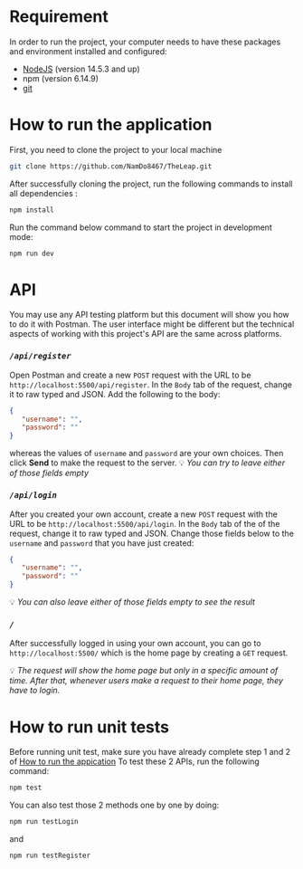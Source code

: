 # Requirement
In order to run the project, your computer needs to have these packages and environment installed and configured:
- [NodeJS](https://choosealicense.com/licenses/mit/) (version 14.5.3 and up)
- npm (version 6.14.9)
- [git](https://git-scm.com/downloads)

# How to run the application
First, you need to clone the project to your local machine

```bash
git clone https://github.com/NamDo8467/TheLeap.git
``` 

After successfully cloning the project, run the following commands to install all dependencies :

```bash
npm install
```

Run the command below command to start the project in development mode:
```bash
npm run dev
```

# API
You may use any API testing platform but this document will show you how to do it with Postman. The user interface might be different but the technical aspects of working with this project's API are the same across platforms.

### *`/api/register`*

Open Postman and create a new `POST` request with the URL to be `http://localhost:5500/api/register`. In the `Body` tab of the request, change it to raw typed and JSON. Add the following to the body:  
```json
{
   "username": "",
   "password": ""
}
```
whereas the values of `username` and `password` are your own choices. Then click **Send** to make the request to the server.
💡   *You can try to leave either of those fields empty*        
### *`/api/login`*  
After you created your own account, create a new `POST` request with the URL to be `http://localhost:5500/api/login`. In the `Body` tab of the of the request, change it to raw typed and JSON. Change those fields below to the `username` and `password` that you have just created:
```json
{
   "username": "",
   "password": ""
}
```
💡   *You can also leave either of those fields empty to see the result* 

### *`/`*
After successfully logged in using your own account, you can go to `http://localhost:5500/` which is the home page by creating a `GET` request.   

💡 *The request will show the home page but only in a specific amount of time. After that, whenever users make a request to their home page, they have to login.*
# How to run unit tests
Before running unit test, make sure you have already complete step 1 and 2 of [How to run the appication](#how-to-run-the-application)
To test these 2 APIs, run the following command: 
```bash
npm test
```  
You can also test those 2 methods one by one by doing:
```bash
npm run testLogin
```  
and
```bash
npm run testRegister
```  